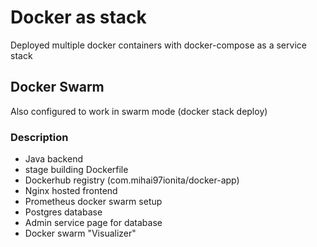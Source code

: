 # Docker as stack

Deployed multiple docker containers with docker-compose as a service stack

## Docker Swarm

Also configured to work in swarm mode (docker stack deploy)


### Description 

- Java backend
- stage building Dockerfile
- Dockerhub registry (com.mihai97ionita/docker-app)
- Nginx hosted frontend
- Prometheus docker swarm setup
- Postgres database 
- Admin service page for database
- Docker swarm "Visualizer" 
